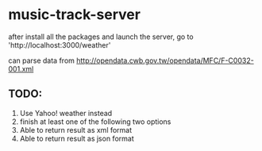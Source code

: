 music-track-server
==================

after install all the packages and launch the server, go to 'http://localhost:3000/weather'


can parse data from http://opendata.cwb.gov.tw/opendata/MFC/F-C0032-001.xml

TODO:
----
1. Use Yahoo! weather instead
2. finish at least one of the following two options
3. Able to return result as xml format
4. Able to return result as json format
